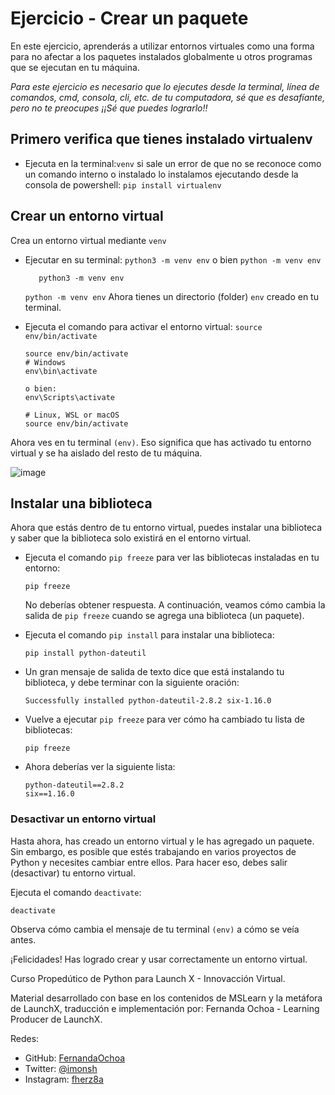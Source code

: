 # Ejercicio - Crear un paquete

En este ejercicio, aprenderás a utilizar entornos virtuales como una forma para no afectar a los paquetes instalados globalmente u otros programas que se ejecutan en tu máquina.

*Para este ejercicio es necesario que lo ejecutes desde la terminal, línea de comandos, cmd, consola, cli, etc. de tu computadora, sé que es desafíante, pero no te preocupes ¡¡Sé que puedes lograrlo!!*
## Primero verifica que tienes instalado virtualenv 
* Ejecuta en la terminal:``venv``  si sale un error de que no se reconoce como un comando interno o instalado lo instalamos ejecutando desde la consola de powershell: ``pip install virtualenv``

## Crear un entorno virtual

Crea un entorno virtual mediante ``venv``

* Ejecutar en su terminal: ``python3 -m venv env`` o bien ``python -m venv env``

    ```
       python3 -m venv env 
    ```
    ``
    python -m venv env
    ``
    Ahora tienes un directorio (folder) ``env`` creado en tu terminal.

* Ejecuta el comando para activar el entorno virtual: ``source env/bin/activate``

    ```
    source env/bin/activate
    # Windows
    env\bin\activate
    
    o bien: 
    env\Scripts\activate

    # Linux, WSL or macOS
    source env/bin/activate
    ```

Ahora ves en tu terminal ``(env)``. Eso significa que has activado tu entorno virtual y se ha aislado del resto de tu máquina.

![image](https://user-images.githubusercontent.com/9124597/153076991-25e857c5-a910-4d54-80b9-47fce1b62147.png)

## Instalar una biblioteca

Ahora que estás dentro de tu entorno virtual, puedes instalar una biblioteca y saber que la biblioteca solo existirá en el entorno virtual.

* Ejecuta el comando ``pip freeze`` para ver las bibliotecas instaladas en tu entorno:

    ```
    pip freeze
    ```

    No deberías obtener respuesta. A continuación, veamos cómo cambia la salida de ``pip freeze`` cuando se agrega una biblioteca (un paquete).

* Ejecuta el comando ``pip install`` para instalar una biblioteca:
   ```
   pip install python-dateutil
   ```
* Un gran mensaje de salida de texto dice que está instalando tu biblioteca, y debe terminar con la siguiente oración:

    ```
    Successfully installed python-dateutil-2.8.2 six-1.16.0
    ```
* Vuelve a ejecutar ```pip freeze``` para ver cómo ha cambiado tu lista de bibliotecas:
    ```
    pip freeze
    ```
* Ahora deberías ver la siguiente lista:
    ```
    python-dateutil==2.8.2
    six==1.16.0
    ```

### Desactivar un entorno virtual

Hasta ahora, has creado un entorno virtual y le has agregado un paquete. Sin embargo, es posible que estés trabajando en varios proyectos de Python y necesites cambiar entre ellos. Para hacer eso, debes salir (desactivar) tu entorno virtual.

Ejecuta el comando ``deactivate``:
```
deactivate
```

Observa cómo cambia el mensaje de tu terminal ``(env)`` a cómo se veía antes.

¡Felicidades! Has logrado crear y usar correctamente un entorno virtual.


Curso Propedútico de Python para Launch X - Innovacción Virtual.

Material desarrollado con base en los contenidos de MSLearn y la metáfora de LaunchX, traducción e implementación por: Fernanda Ochoa - Learning Producer de LaunchX.

Redes:
* GitHub: [FernandaOchoa](https://github.com/FernandaOchoa)
* Twitter: [@imonsh](https://twitter.com/imonsh)
* Instagram: [fherz8a](https://www.instagram.com/fherz8a/)

